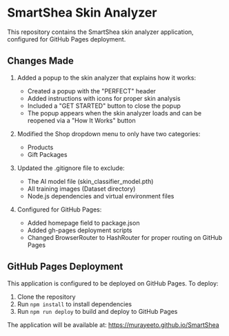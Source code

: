 # SmartShea Skin Analyzer

This repository contains the SmartShea skin analyzer application, configured for GitHub Pages deployment.

## Changes Made

1. Added a popup to the skin analyzer that explains how it works:
   - Created a popup with the "PERFECT" header
   - Added instructions with icons for proper skin analysis
   - Included a "GET STARTED" button to close the popup
   - The popup appears when the skin analyzer loads and can be reopened via a "How It Works" button

2. Modified the Shop dropdown menu to only have two categories:
   - Products
   - Gift Packages

3. Updated the .gitignore file to exclude:
   - The AI model file (skin_classifier_model.pth)
   - All training images (Dataset directory)
   - Node.js dependencies and virtual environment files

4. Configured for GitHub Pages:
   - Added homepage field to package.json
   - Added gh-pages deployment scripts
   - Changed BrowserRouter to HashRouter for proper routing on GitHub Pages

## GitHub Pages Deployment

This application is configured to be deployed on GitHub Pages. To deploy:

1. Clone the repository
2. Run `npm install` to install dependencies
3. Run `npm run deploy` to build and deploy to GitHub Pages

The application will be available at: https://murayeeto.github.io/SmartShea
